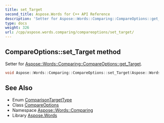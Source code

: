 ```yaml
---
title: set_Target
second_title: Aspose.Words for C++ API Reference
description: 'Setter for Aspose::Words::Comparing::CompareOptions::get_Target.'
type: docs
weight: 326
url: /cpp/aspose.words.comparing/compareoptions/set_target/
---
```

## CompareOptions::set_Target method


Setter for [Aspose::Words::Comparing::CompareOptions::get_Target](../get_target/).

```cpp
void Aspose::Words::Comparing::CompareOptions::set_Target(Aspose::Words::Comparing::ComparisonTargetType value)
```

## See Also

* Enum [ComparisonTargetType](../../comparisontargettype/)
* Class [CompareOptions](../)
* Namespace [Aspose::Words::Comparing](../../)
* Library [Aspose.Words](../../../)
